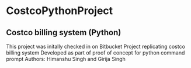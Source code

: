 # CostcoPythonProject
## Costco billing system (Python)
This project was initally checked in on Bitbucket
Project replicating costco billing system
Developed as part of proof of concept for python command prompt
Authors: Himanshu Singh and Girija Singh
